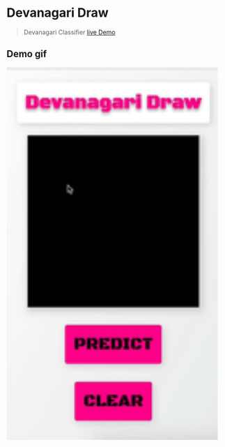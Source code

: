 # Devanagari Draw
> Devanagari Classifier [live Demo](http://aniket965.ml/devanagari_draw/)

## Demo gif
<img src="demo.gif" width="485">